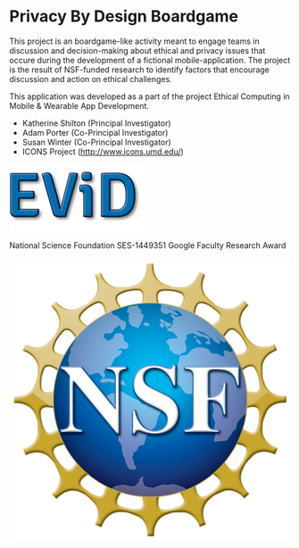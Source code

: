 # Privacy By Design Boardgame

This project is an boardgame-like activity meant to engage teams in discussion 
and decision-making about ethical and privacy issues that occure during the 
development of a fictional mobile-application. The project is the result of NSF-funded
research to identify factors that encourage discussion and action on ethical challenges.



This application was developed as a part of the project 
Ethical Computing in Mobile & Wearable App Development.

* Katherine Shilton (Principal Investigator)  
* Adam Porter (Co-Principal Investigator)  
* Susan Winter (Co-Principal Investigator)  
* ICONS Project (http://www.icons.umd.edu/)  

![EViD Logo](/public/images/evidlogo.png)

National Science Foundation SES-1449351
Google Faculty Research Award

![NSF Logo](/public/images/nsflogo.png)